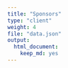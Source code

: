 ```yaml
---
title: "Sponsors"
type: "client"
weight: 4
file: "data.json"
output:
  html_document:
    keep_md: yes
---
```

